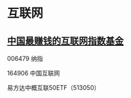 # 互联网

## [中国最赚钱的互联网指数基金](https://zhuanlan.zhihu.com/p/27190970)

006479 纳指

164906 中国互联网

易方达中概互联50ETF（513050）

